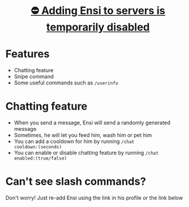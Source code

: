 <div align="center">

  # [⛔ Adding Ensi to servers is temporarily disabled](https://discord.com/oauth2/authorize?client_id=696151319819321368&permissions=139653925953&scope=bot%20applications.commands)
  
</div>

# Features
+ Chatting feature
+ Snipe command
+ Some useful commands such as <code>/userinfo</code>

# Chatting feature
+ When you send a message, Ensi will send a randomly generated message
+ Sometimes, he will let you feed him, wash him or pet him
+ You can add a cooldown for him by running <code>/chat cooldown:(seconds)</code>
+ You can enable or disable chatting feature by running <code>/chat enabled:(true/false)</code>

# Can't see slash commands?
Don't worry! Just re-add Ensi using the link in his profile or the link below